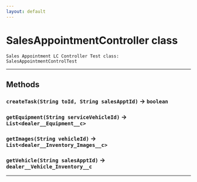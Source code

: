 ```yaml
---
layout: default
---
```

# SalesAppointmentController class

 	Sales Appointment LC Controller Test class: SalesAppointmentControlTest

---
## Methods
### `createTask(String toId, String salesApptId)` → `boolean`
### `getEquipment(String serviceVehicleId)` → `List<dealer__Equipment__c>`
### `getImages(String vehicleId)` → `List<dealer__Inventory_Images__c>`
### `getVehicle(String salesApptId)` → `dealer__Vehicle_Inventory__c`
---
